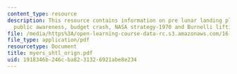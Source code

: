```yaml
---
content_type: resource
description: This resource contains information on pre lunar landing plan, initial
  public awareness, budget crash, NASA strategy-1970 and Burnelli lifting body.
file: /media/https%3A/open-learning-course-data-rc.s3.amazonaws.com/16-885j-aircraft-systems-engineering-fall-2005/1918346b246cba8231326921abe8e234_myers_shtl_orign.pdf
file_type: application/pdf
resourcetype: Document
title: myers_shtl_orign.pdf
uid: 1918346b-246c-ba82-3132-6921abe8e234
---
```


